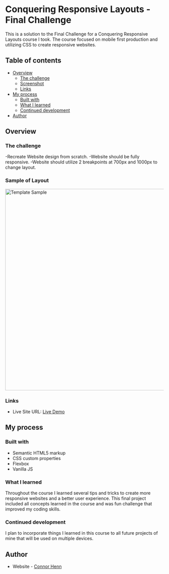# Conquering Responsive Layouts - Final Challenge

This is a solution to the Final Challenge for a Conquering Responsive Layouts course I took.  The course focused on mobile first production and utilizing CSS to create responsive websites.

## Table of contents

- [Overview](#overview)
  - [The challenge](#the-challenge)
  - [Screenshot](#screenshot)
  - [Links](#links)
- [My process](#my-process)
  - [Built with](#built-with)
  - [What I learned](#what-i-learned)
  - [Continued development](#continued-development)
- [Author](#author)

## Overview

### The challenge

-Recreate Website design from scratch.
-Website should be fully responsive.
-Website should utilize 2 breakpoints at 700px and 1000px to change layout.

### Sample of Layout
<img width="639" alt="Template Sample" src="https://github.com/hennconnor/Responsive-Course-Final-Challenge/assets/106931311/33b67abe-b35a-4b7e-81da-b83211cd91f1">

### Links

- Live Site URL: [Live Demo](https://henn-responsive-final.netlify.app/)

## My process

### Built with

- Semantic HTML5 markup
- CSS custom properties
- Flexbox
- Vanilla JS

### What I learned

Throughout the course I learned several tips and tricks to create more responsive websites and a better user experience.  This final project included all concepts learned in the course and was fun challenge that improved my coding skills. 

### Continued development

I plan to incorporate things I learned in this course to all future projects of mine that will be used on multiple devices.

## Author

- Website - [Connor Henn](https://www.connorhenn.dev)
